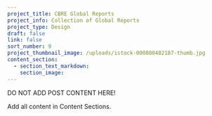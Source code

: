```yaml
---
project_title: CBRE Global Reports
project_info: Collection of Global Reports
project_type: Design
draft: false
link: false
sort_number: 9
project_thumbnail_image: /uploads/istock-000080482187-thumb.jpg
content_section:
  - section_text_markdown:
    section_image:
---
```



DO NOT ADD POST CONTENT HERE!

Add all content in Content Sections.